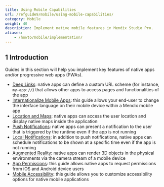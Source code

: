 ```yaml
---
title: Using Mobile Capabilities
url: /refguide9/mobile/using-mobile-capabilities/
category: Mobile
weight: 40
description: Implement native mobile features in Mendix Studio Pro.
aliases:
    - /howto/mobile/implementation/
---
```


## 1 Introduction

Guides in this section will help you implement key features of native apps and/or progressive web apps (PWAs).

* [Deep Links](/refguide9/mobile/using-mobile-capabilities/deep-links/): native apps can define a custom URL scheme (for instance, `my-app://`) that allows other apps to access pages and functionalities of the app
* [Internationalize Mobile Apps](/refguide9/mobile/using-mobile-capabilities/native-language-change/): this guide allows your end-user to change the interface language on their mobile device within a Mendix mobile app
* [Location and Maps](/refguide9/mobile/using-mobile-capabilities/location-and-maps/): native apps can access the user location and display native maps inside the application
* [Push Notifications](/refguide9/mobile/using-mobile-capabilities/push-notifications/): native apps can present a notification to the user that is triggered by the runtime even if the app is not running
* [Local Notifications](/refguide9/mobile/using-mobile-capabilities/location-and-maps/): in addition to push notifications, native apps can schedule notifications to be shown at a specific time even if the app is not running
* [Augmented Reality](/refguide9/mobile/using-mobile-capabilities/augmented-reality/): native apps can render 3D objects in the physical environments via the camera stream of a mobile device
* [App Permissions](/refguide9/mobile/using-mobile-capabilities/generic-permission-action/): this guide allows native apps to request permissions from iOS and Android device users
* [Mobile Accessibility](/refguide9/mobile/using-mobile-capabilities/mobile-accessibility/): this guide allows you to customize accessibility options for native mobile applications
